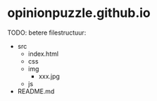 # opinionpuzzle.github.io

TODO:
betere filestructuur:
- src
	- index.html
	- css
	- img
		- xxx.jpg
	- js
- README.md
